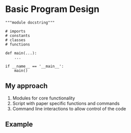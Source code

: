 Basic Program Design
====================

    """module docstring"""

    # imports
    # constants
    # classes
    # functions

    def main(...):
        ...

    if __name__ == '__main__':
        main()

My approach
-----------
1. Modules for core functionality
2. Script with paper specific functions and commands
3. Command line interactions to allow control of the code

Example
-------

